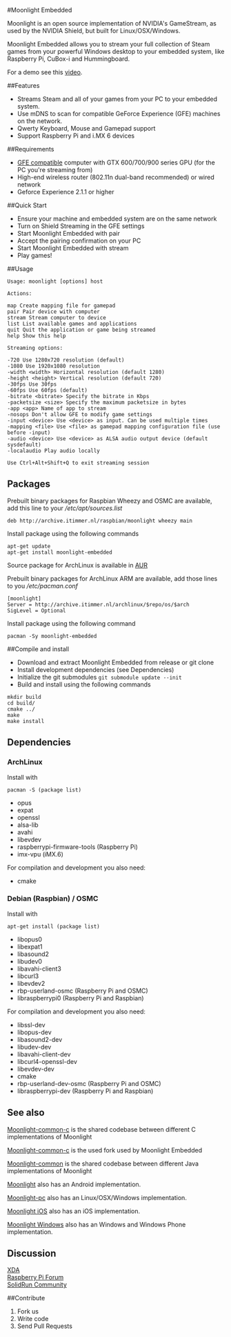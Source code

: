 #Moonlight Embedded

Moonlight is an open source implementation of NVIDIA's GameStream, as used by the NVIDIA Shield,
but built for Linux/OSX/Windows.

Moonlight Embedded allows you to stream your full collection of Steam games from
your powerful Windows desktop to your embedded system, like Raspberry Pi, CuBox-i and Hummingboard.

For a demo see this [video](https://www.youtube.com/watch?v=XRW6O0bSHNw).

##Features

* Streams Steam and all of your games from your PC to your embedded system.
* Use mDNS to scan for compatible GeForce Experience (GFE) machines on the network.
* Qwerty Keyboard, Mouse and Gamepad support
* Support Raspberry Pi and i.MX 6 devices

##Requirements

* [GFE compatible](http://shield.nvidia.com/play-pc-games/) computer with GTX 600/700/900 series GPU (for the PC you're streaming from)
* High-end wireless router (802.11n dual-band recommended) or wired network
* Geforce Experience 2.1.1 or higher

##Quick Start

* Ensure your machine and embedded system are on the same network
* Turn on Shield Streaming in the GFE settings
* Start Moonlight Embedded with pair
* Accept the pairing confirmation on your PC
* Start Moonlight Embedded with stream
* Play games!

##Usage

	Usage: moonlight [options] host

	Actions:

	map Create mapping file for gamepad
	pair Pair device with computer
	stream Stream computer to device
	list List available games and applications
	quit Quit the application or game being streamed
	help Show this help

	Streaming options:

	-720 Use 1280x720 resolution (default)
	-1080 Use 1920x1080 resolution
	-width <width> Horizontal resolution (default 1280)
	-height <height> Vertical resolution (default 720)
	-30fps Use 30fps
	-60fps Use 60fps (default)
	-bitrate <bitrate> Specify the bitrate in Kbps
	-packetsize <size> Specify the maximum packetsize in bytes
	-app <app> Name of app to stream
	-nosops Don't allow GFE to modify game settings
	-input <device> Use <device> as input. Can be used multiple times
	-mapping <file> Use <file> as gamepad mapping configuration file (use before -input)
	-audio <device> Use <device> as ALSA audio output device (default sysdefault)
	-localaudio Play audio locally

	Use Ctrl+Alt+Shift+Q to exit streaming session

## Packages
Prebuilt binary packages for Raspbian Wheezy and OSMC are available, add this line to your */etc/apt/sources.list*
```
deb http://archive.itimmer.nl/raspbian/moonlight wheezy main
```

Install package using the following commands
```
apt-get update
apt-get install moonlight-embedded
```

Source package for ArchLinux is available in [AUR](https://aur.archlinux.org/packages/moonlight-embedded/)

Prebuilt binary packages for ArchLinux ARM are available, add those lines to you */etc/pacman.conf*
```
[moonlight]
Server = http://archive.itimmer.nl/archlinux/$repo/os/$arch
SigLevel = Optional
```

Install package using the following command
```
pacman -Sy moonlight-embedded
```

##Compile and install

* Download and extract Moonlight Embedded from release or git clone
* Install development dependencies (see Dependencies)
* Initialize the git submodules ``git submodule update --init``
* Build and install using the following commands

```
mkdir build
cd build/
cmake ../
make
make install
```

## Dependencies

### ArchLinux
Install with
```
pacman -S (package list)
```
* opus
* expat
* openssl
* alsa-lib
* avahi
* libevdev
* raspberrypi-firmware-tools (Raspberry Pi)
* imx-vpu (iMX.6)

For compilation and development you also need:
* cmake

### Debian (Raspbian) / OSMC
Install with
```
apt-get install (package list)
```
* libopus0
* libexpat1
* libasound2
* libudev0
* libavahi-client3
* libcurl3
* libevdev2
* rbp-userland-osmc (Raspberry Pi and OSMC)
* libraspberrypi0 (Raspberry Pi and Raspbian)

For compilation and development you also need:
* libssl-dev
* libopus-dev
* libasound2-dev
* libudev-dev
* libavahi-client-dev
* libcurl4-openssl-dev
* libevdev-dev
* cmake
* rbp-userland-dev-osmc (Raspberry Pi and OSMC)
* libraspberrypi-dev (Raspberry Pi and Raspbian)

## See also

[Moonlight-common-c](https://github.com/moonlight-stream/moonlight-common-c) is the shared codebase between
different C implementations of Moonlight

[Moonlight-common-c](https://github.com/irtimmer/moonlight-common-c) is the used fork used by Moonlight Embedded

[Moonlight-common](https://github.com/moonlight-stream/moonlight-common) is the shared codebase between
different Java implementations of Moonlight

[Moonlight](https://github.com/moonlight-stream/moonlight-android) also has an Android
implementation.

[Moonlight-pc](https://github.com/moonlight-stream/moonlight-pc) also has an Linux/OSX/Windows
implementation.

[Moonlight iOS](https://github.com/moonlight-stream/moonlight-ios) also has an iOS
implementation.

[Moonlight Windows](https://github.com/moonlight-stream/moonlight-windows) also has an Windows and Windows Phone
implementation.

## Discussion

[XDA](http://forum.xda-developers.com/showthread.php?t=2505510)  
[Raspberry Pi Forum](http://www.raspberrypi.org/forums/viewtopic.php?f=78&t=65878)  
[SolidRun Community](http://www.solid-run.com/community/viewtopic.php?f=13&t=1489&p=11173)  

##Contribute

1. Fork us
2. Write code
3. Send Pull Requests
